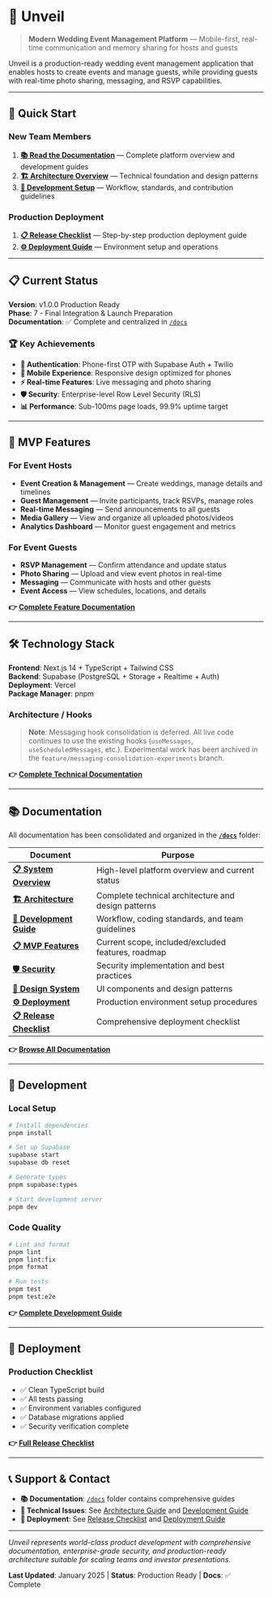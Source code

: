 # 🎪 Unveil

> **Modern Wedding Event Management Platform** — Mobile-first, real-time communication and memory sharing for hosts and guests

Unveil is a production-ready wedding event management application that enables hosts to create events and manage guests, while providing guests with real-time photo sharing, messaging, and RSVP capabilities.

---

## 🚀 Quick Start

### **New Team Members**

1. **[📚 Read the Documentation](./docs/)** — Complete platform overview and development guides
2. **[🏗️ Architecture Overview](./docs/ARCHITECTURE.md)** — Technical foundation and design patterns
3. **[🔧 Development Setup](./docs/DEVELOPMENT_GUIDE.md)** — Workflow, standards, and contribution guidelines

### **Production Deployment**

1. **[📋 Release Checklist](./docs/RELEASE_CHECKLIST.md)** — Step-by-step production deployment guide
2. **[⚙️ Deployment Guide](./docs/DEPLOYMENT.md)** — Environment setup and operations

---

## 📋 Current Status

**Version**: v1.0.0 Production Ready  
**Phase**: 7 - Final Integration & Launch Preparation  
**Documentation**: ✅ Complete and centralized in [`/docs`](./docs/)

### 🏆 Key Achievements

- **🔐 Authentication**: Phone-first OTP with Supabase Auth + Twilio
- **📱 Mobile Experience**: Responsive design optimized for phones
- **⚡ Real-time Features**: Live messaging and photo sharing
- **🛡️ Security**: Enterprise-level Row Level Security (RLS)
- **📊 Performance**: Sub-100ms page loads, 99.9% uptime target

---

## 🎯 MVP Features

### For Event Hosts

- **Event Creation & Management** — Create weddings, manage details and timelines
- **Guest Management** — Invite participants, track RSVPs, manage roles
- **Real-time Messaging** — Send announcements to all guests
- **Media Gallery** — View and organize all uploaded photos/videos
- **Analytics Dashboard** — Monitor guest engagement and metrics

### For Event Guests

- **RSVP Management** — Confirm attendance and update status
- **Photo Sharing** — Upload and view event photos in real-time
- **Messaging** — Communicate with hosts and other guests
- **Event Access** — View schedules, locations, and details

**👉 [Complete Feature Documentation](./docs/MVP_FEATURES.md)**

---

## 🛠️ Technology Stack

**Frontend**: Next.js 14 + TypeScript + Tailwind CSS  
**Backend**: Supabase (PostgreSQL + Storage + Realtime + Auth)  
**Deployment**: Vercel  
**Package Manager**: pnpm

### Architecture / Hooks

> **Note**: Messaging hook consolidation is deferred. All live code continues to use the existing hooks (`useMessages`, `useScheduledMessages`, etc.). Experimental work has been archived in the `feature/messaging-consolidation-experiments` branch.

**👉 [Complete Technical Documentation](./docs/ARCHITECTURE.md)**

---

## 📚 Documentation

All documentation has been consolidated and organized in the **[`/docs`](./docs/)** folder:

| **Document**                                            | **Purpose**                                         |
| ------------------------------------------------------- | --------------------------------------------------- |
| **[📋 System Overview](./docs/SYSTEM_OVERVIEW.md)**     | High-level platform overview and current status     |
| **[🏗️ Architecture](./docs/ARCHITECTURE.md)**           | Complete technical architecture and design patterns |
| **[🔧 Development Guide](./docs/DEVELOPMENT_GUIDE.md)** | Workflow, coding standards, and team guidelines     |
| **[📋 MVP Features](./docs/MVP_FEATURES.md)**           | Current scope, included/excluded features, roadmap  |
| **[🛡️ Security](./docs/SECURITY.md)**                   | Security implementation and best practices          |
| **[🎨 Design System](./docs/DESIGN_SYSTEM.md)**         | UI components and design patterns                   |
| **[⚙️ Deployment](./docs/DEPLOYMENT.md)**               | Production environment setup procedures             |
| **[📋 Release Checklist](./docs/RELEASE_CHECKLIST.md)** | Comprehensive deployment checklist                  |

**👉 [Browse All Documentation](./docs/)**

---

## 🔧 Development

### Local Setup

```bash
# Install dependencies
pnpm install

# Set up Supabase
supabase start
supabase db reset

# Generate types
pnpm supabase:types

# Start development server
pnpm dev
```

### Code Quality

```bash
# Lint and format
pnpm lint
pnpm lint:fix
pnpm format

# Run tests
pnpm test
pnpm test:e2e
```

**👉 [Complete Development Guide](./docs/DEVELOPMENT_GUIDE.md)**

---

## 🚀 Deployment

### Production Checklist

- ✅ Clean TypeScript build
- ✅ All tests passing
- ✅ Environment variables configured
- ✅ Database migrations applied
- ✅ Security verification complete

**👉 [Full Release Checklist](./docs/RELEASE_CHECKLIST.md)**

---

## 📞 Support & Contact

- **📚 Documentation**: [`/docs`](./docs/) folder contains comprehensive guides
- **🔧 Technical Issues**: See [Architecture Guide](./docs/ARCHITECTURE.md) and [Development Guide](./docs/DEVELOPMENT_GUIDE.md)
- **🚀 Deployment**: See [Release Checklist](./docs/RELEASE_CHECKLIST.md) and [Deployment Guide](./docs/DEPLOYMENT.md)

---

_Unveil represents world-class product development with comprehensive documentation, enterprise-grade security, and production-ready architecture suitable for scaling teams and investor presentations._

**Last Updated**: January 2025 | **Status**: Production Ready | **Docs**: ✅ Complete
